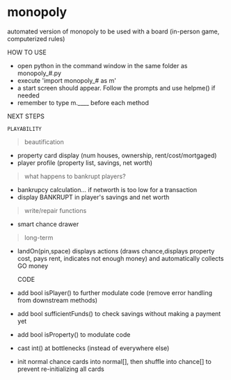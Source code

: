 # monopoly
automated version of monopoly to be used with a board (in-person game, computerized rules)

HOW TO USE
- open python in the command window in the same folder as monopoly_#.py
- execute 'import monopoly_# as m'
- a start screen should appear. Follow the prompts and use helpme() if needed
- remember to type m.____ before each method

NEXT STEPS

    PLAYABILITY
> beautification
- property card display (num houses, ownership, rent/cost/mortgaged)
- player profile (property list, savings, net worth)
> what happens to bankrupt players?
- bankrupcy calculation... if networth is too low for a transaction
- display BANKRUPT in player's savings and net worth
> write/repair functions
- smart chance drawer
> long-term
- landOn(pin,space) displays actions (draws chance,displays property cost, pays rent, indicates not enough money)
    and automatically collects GO money

    CODE
- add bool isPlayer() to further modulate code (remove error handling from downstream methods)
- add bool sufficientFunds() to check savings without making a payment yet
- add bool isProperty() to modulate code
- cast int() at bottlenecks (instead of everywhere else)
- init normal chance cards into normal[],
    then shuffle into chance[]
    to prevent re-initializing all cards
